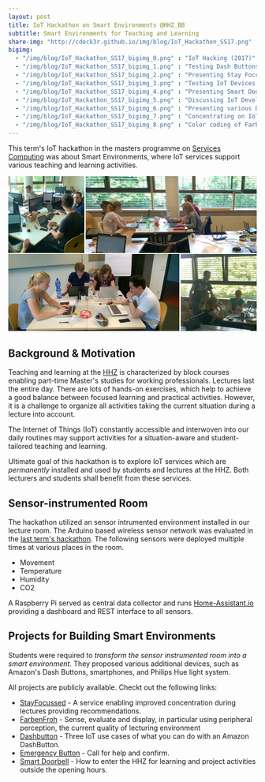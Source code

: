 ```yaml
---
layout: post
title: IoT Hackathon on Smart Environments @HHZ_BB
subtitle: Smart Environments for Teaching and Learning
share-img: "http://cdeck3r.github.io/img/blog/IoT_Hackathon_SS17.png"
bigimg:
  - "/img/blog/IoT_Hackathon_SS17_bigimg_0.png" : "IoT Hacking (2017)"
  - "/img/blog/IoT_Hackathon_SS17_bigimg_1.png" : "Testing Dash Buttons (2017)"
  - "/img/blog/IoT_Hackathon_SS17_bigimg_2.png" : "Presenting Stay Focussed Project (2017)"
  - "/img/blog/IoT_Hackathon_SS17_bigimg_3.png" : "Testing IoT Devices (2017)"
  - "/img/blog/IoT_Hackathon_SS17_bigimg_4.png" : "Presenting Smart Doorbell Project (2017)"
  - "/img/blog/IoT_Hackathon_SS17_bigimg_5.png" : "Discussing IoT Development (2017)"
  - "/img/blog/IoT_Hackathon_SS17_bigimg_6.png" : "Presenting various Dash Button Use Cases (2017)"
  - "/img/blog/IoT_Hackathon_SS17_bigimg_7.png" : "Concentrating on IoT Hacking (2017)"
  - "/img/blog/IoT_Hackathon_SS17_bigimg_8.png" : "Color coding of FarbenFroh Project (2017)"
---
```



This term's IoT hackathon in the masters programme on [Services Computing](http://www.hhz.de/master/services-computing/) was about Smart Environments, where IoT services support various teaching and learning activities.

![IoT Hackathon SS 2017](/img/blog/IoT_Hackathon_SS17_title.png)

## Background & Motivation 

Teaching and learning at the [HHZ](http://www.hhz.de) is characterized by block courses enabling part-time Master's studies for working professionals. Lectures last the entire day. There are lots of hands-on exercises, which help to achieve a good balance between focused learning and practical activities. However, it is a challenge to organize all activities taking the current situation during a lecture into account. 

The Internet of Things (IoT) constantly accessible and interwoven into our daily routines may support activities for a situation-aware and student-tailored teaching and learning. 

Ultimate goal of this hackathon is to explore IoT services which are *permanently* installed and used by students and lectures at the HHZ. Both lecturers and students shall benefit from these services.

## Sensor-instrumented Room

The hackathon utilized an sensor intrumented environment installed in our lecture room. The Arduino based wireless sensor network was evaluated in the [last term's hackathon](/_posts/2017-01-18-SCM-IoTHackathon). The following sensors were deployed multiple times at various places in the room.

* Movement
* Temperature
* Humidity
* CO2

A Raspberry Pi served as central data collector and runs [Home-Assistant.io](https://home-assistant.io/) providing a dashboard and REST interface to all sensors. 

## Projects for Building Smart Environments

Students were required to *transform the sensor instrumented room into a smart environment*.
They proposed various additional devices, such as Amazon's Dash Buttons, smartphones, and Philips Hue light system.

All projects are publicly available. Checkt out the following links:

* [StayFocussed]() - A service enabling improved concentration during lectures providing recommendations.
* [FarbenFroh](https://git.io/vHQCx) - Sense, evaluate and display, in particular using peripheral perception, the current quality of lecturing environment
* [Dashbutton](https://github.com/cin9/hhz_hackathon_dashbuttons/wiki) - Three IoT use cases of what you can do with an Amazon DashButton.
* [Emergency Button](https://github.com/91kodi1bvg/Emergency-DashButton/wiki) - Call for help and confirm.
* [Smart Doorbell](https://github.com/chiefblub/IoTHackathon/wiki) - How to enter the HHZ for learning and project activities outside the opening hours.
